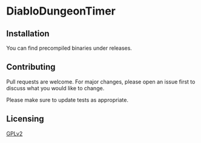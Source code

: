 # DiabloDungeonTimer

## Installation

You can find precompiled binaries under releases.

## Contributing

Pull requests are welcome. For major changes, please open an issue first
to discuss what you would like to change.

Please make sure to update tests as appropriate.

## Licensing
[GPLv2](https://www.gnu.org/licenses/old-licenses/gpl-2.0.txt)